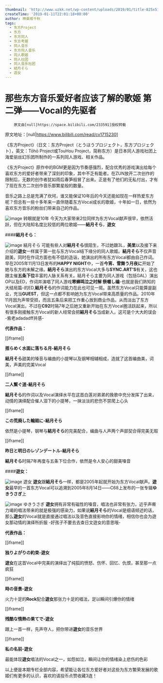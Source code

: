 ```yaml
---
thumbnail: 'http://www.uzkk.net/wp-content/uploads/2019/01/title-825x510.jpg'
createTime: '2019-01-11T22:01:18+00:00'
author: 神楽坂千秋
tags:
  - 东方Project
  - 东方
  - 东方同人
  - 东方考据
  - 同人音乐
  - 东方同人音乐
  - 同人歌姬
  - 同人社团
  - 同人音乐社团
  - 結月そら
  - 遊女
---
```


# 那些东方音乐爱好者应该了解的歌姬 第二弹——Vocal的先驱者

		原文由[null|https://space.bilibili.com/233591]授权转载

原文地址：[null|https://www.bilibili.com/read/cv1715230]

《东方Project》（日文：东方Project（とうほうプロジェクト，东方プロジェクト），英文：Tōhō Project或TouHou Project，简称东方）是日本同人游戏社团上海爱丽丝幻乐团所制作的一系列同人游戏、相关作品。

《东方Project》原作中的BGM更是因为节奏感强烈，配合优秀的游戏演出给每个喜欢东方的爱好者带来了深刻的印象，其中不乏有能者。在ZUN放开二次创作的限制后，无数的创作者犹如雨后春笋般冒了出来。正是有了他们的无私付出，才有了现在东方二次创作音乐那繁星般的数量。

音乐之路上总是充满了坎坷，谁又能保证10年后的今天还能如现在一样热爱东方呢？但总有一些十多年来一直伴随着东方Vocal成长的歌姬，十年如一日，依然为喜欢东方音乐的粉丝们带来自己的作品。

![image](http://www.uzkk.net/wp-content/uploads/2019/01/1.jpg)
转眼就是10年
今天为大家带来2位同样为东方Vocal献声很早，依然活跃，但在大陆知名度比较低的两位歌姬——**結月そら**，**遊女**

####**結月そら：**

![image](http://www.uzkk.net/wp-content/uploads/2019/01/2-1.png)
結月そら
可能有些人对**結月そら**很陌生，不过她跟3L，**美里**以及接下来介绍的**遊女**一样属于第一批与东方Vocal结下缘分的同人歌姬。**結月そら**不仅声音甜美，同时在作词方面也有不低的造诣，她演出的所有东方Vocal都由自己作词。早在2005年11月13日发布的**HAPPY NIGHT**中，一首**今宵、雪舞う月夜に**开始了她与东方的未解之缘。**結月そら**演出的东方Vocal大多与**SYNC.ART’S**有关，这也跟主催**五条下位**丰富的人脉关系有关。結月そら主要为同人游戏（包括GAL）演出OP以及ED，作词并演唱了同人游戏**寒蝉鸣泣之时解 祭囃し编**-也就是我们熟知的大结局篇-的ED,**結月そら**的作词能力在此也可见一斑。虽然东方Vocal只能算是副业，充当**GUEST**，但这一点都不影响她为东方Vocal带来高质量的作品。2010年11月因为声带受损，而且五条后来把工作重心放到商业作品，从而淡出了东方Vocal演出，不过在**C92**时隔7年之后她又重新开始在东方Vocal圈活跃起来，所以有很多刚接触东方Vocal的新人经常会把**結月そら**当成新人，这可是个大大的误会 -紫老adadadff并感-

**代表作品：**

[[iframe]]

**揺らめく水面に落ちる月-結月そら**

**結月そら**甜美的嗓音与编曲的小提琴以及钢琴相辅相成，造就了这首编曲美，词美，声美的完美Vocal

[[iframe]]

**二人繋ぐ道-結月そら**

**結月そら**的作词以及Vocal演绎水平在这首白莲对弟弟的挽歌中充分发挥了出来，动情的演绎配合催人泪下的小提琴，一抹淡淡的悲伤不禁爬上心头

[[iframe]]

**この荒廃した輪廻に-結月そら**

依然是小提琴，钢琴与**結月そら**的完美配合，编曲与人声两个声部契合得完美无瑕

[[iframe]]

**昨日と明日のレゾンデートル-結月そら**

**結月そら**时隔7年再度与五条下位合作，依然是令人安心的甜美嗓音

####**遊女：**

![image](http://www.uzkk.net/wp-content/uploads/2019/01/3.png)
遊女
**遊女**跟**結月そら**一样，都是2005年起就开始为东方Vocal献声。**遊女**最早的一首东方Vocal可以追溯到2005年8月14日——C68上发布的一张专辑**ゆきうさぎ**上

![image](http://www.uzkk.net/wp-content/uploads/2019/01/4.jpg)
ゆきうさぎ
**遊女**拥有非常有磁性的嗓音，唱法也非常有张力，近乎声嘶力竭的唱法带来的就是极强的感染力，如果说**結月そら**的Vocal是细语倾述的话，那么**遊女**的Vocal就是直接通过唱法以及音色直接影响你的情绪，相信你也会为遊女那动情的演绎所折服 -好孩子不要去去查日文遊女的意思哦-

**代表作品：**

[[iframe]]

**独りよがりの約束-遊女**

**遊女**在这首Vocal中完美的演绎出了纯狐的愤怒、伤怀、回忆、仇恨，甚至那一点疯狂

[[iframe]]

**時の音景-遊女**

火力十足的**Rock**配合**遊女**那张力十足的唱法，足以瞬间引爆你的情绪

[[iframe]]

**残酷な情熱の果てで-遊女**

跟上一首一样，先声夺人，把你带进**遊女**的音乐世界

[[iframe]]

**私の名前-遊女**

最能体现**遊女**唱法的Vocal之一，如怨如泣，瞬间让你的情绪染上悲伤的色彩

以上便是本期专栏全部内容，希望能让各位东方爱好者对这些为东方繁荣发展的歌姬们有更多的认识，喜欢的请投币点赞收藏3连！
